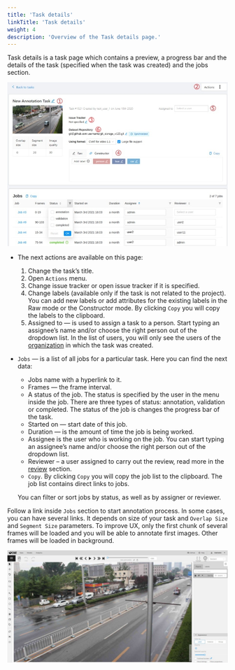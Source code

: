 ```yaml
---
title: 'Task details'
linkTitle: 'Task details'
weight: 4
description: 'Overview of the Task details page.'
---
```


Task details is a task page which contains a preview, a progress bar
and the details of the task (specified when the task was created) and the jobs section.

![](/images/image131_detrac.jpg)

- The next actions are available on this page:
  1. Change the task’s title.
  2. Open `Actions` menu.
  3. Change issue tracker or open issue tracker if it is specified.
  4. Change labels (available only if the task is not related to the project).
     You can add new labels or add attributes for the existing labels in the Raw mode or the Constructor mode.
     By clicking `Copy` you will copy the labels to the clipboard.
  5. Assigned to — is used to assign a task to a person. Start typing an assignee’s name and/or
     choose the right person out of the dropdown list.
     In the list of users, you will only see the users of the [organization](/docs/manual/advanced/organization/) in which the task was created.
- `Jobs` — is a list of all jobs for a particular task. Here you can find the next data:
  - Jobs name with a hyperlink to it.
  - Frames — the frame interval.
  - A status of the job. The status is specified by the user in the menu inside the job.
    There are three types of status: annotation, validation or completed.
    The status of the job is changes the progress bar of the task.
  - Started on — start date of this job.
  - Duration — is the amount of time the job is being worked.
  - Assignee is the user who is working on the job.
    You can start typing an assignee’s name and/or choose the right person out of the dropdown list.
  - Reviewer – a user assigned to carry out the review,
    read more in the [review](/docs/manual/advanced/review/) section.
  - `Copy`. By clicking `Copy` you will copy the job list to the clipboard.
    The job list contains direct links to jobs.

  You can filter or sort jobs by status, as well as by assigner or reviewer.

Follow a link inside `Jobs` section to start annotation process.
In some cases, you can have several links. It depends on size of your
task and `Overlap Size` and `Segment Size` parameters. To improve
UX, only the first chunk of several frames will be loaded and you will be able
to annotate first images. Other frames will be loaded in background.

![](/images/image007_detrac.jpg)
